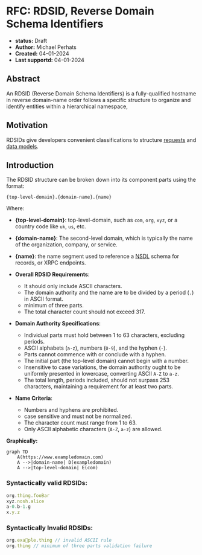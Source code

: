 # RFC: RDSID, Reverse Domain Schema Identifiers

- **status:** Draft
- **Author:** Michael Perhats
- **Created:** 04-01-2024
- **Last supportd:** 04-01-2024

## Abstract
An RDSID (Reverse Domain Schema Identifiers) is a fully-qualified hostname in reverse domain-name order follows a specific structure to organize and identify entities within a hierarchical namespace,

## Motivation
RDSIDs give developers convenient classifications to structure [requests](./00010-remote-procedure-calls.md) and [data models](./00004-data-models.md).

## Introduction
The RDSID structure can be broken down into its component parts using the format:

```shell
{top-level-domain}.{domain-name}.{name}
```
Where:
- **{top-level-domain}**: top-level-domain, such as `com`, `org`, `xyz`, or a country code like `uk`, `us`, etc.
- **{domain-name}**: The second-level domain, which is typically the name of the organization, company, or service.
- **{name}**: the name segment used to reference a [NSDL](./00005-schema-definition-language.md) schema for records, or XRPC endpoints.

- **Overall RDSID Requirements**:
    - It should only include ASCII characters.
    - The domain authority and the name are to be divided by a period (`.`) in ASCII format.
    - minimum of three parts.
    - The total character count should not exceed 317.
- **Domain Authority Specifications**:
    - Individual parts must hold between 1 to 63 characters, excluding periods.
    - ASCII alphabets (`a-z`), numbers (`0-9`), and the hyphen (`-`).
    - Parts cannot commence with or conclude with a hyphen.
    - The initial part (the top-level domain) cannot begin with a number.
    - Insensitive to case variations, the domain authority ought to be uniformly presented in lowercase, converting ASCII `A-Z` to `a-z`.
    - The total length, periods included, should not surpass 253 characters, maintaining a requirement for at least two parts.
- **Name Criteria**:
    - Numbers and hyphens are prohibited.
    - case sensitive and must not be normalized.
    - The character count must range from 1 to 63.
    - Only ASCII alphabetic characters (`A-Z`, `a-z`) are allowed.

**Graphically:**
```mermaid
graph TD
    A(https://www.exampledomain.com)
    A -->|domain-name| D(exampledomain)
    A -->|top-level-domain| E(com)
```

### Syntactically valid RDSIDs:
```ts
org.thing.fooBar
xyz.nosh.alice
a-0.b-1.g
x.y.z
```

### Syntactically Invalid RDSIDs:
```ts
org.exa💩ple.thing // invalid ASCII rule
org.thing // minimum of three parts validation failure
```

